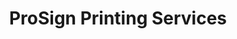 ---
title: "ProSign Printing Services"
url: /tacloban-city/prosign-printing-services/
shop: shop
---